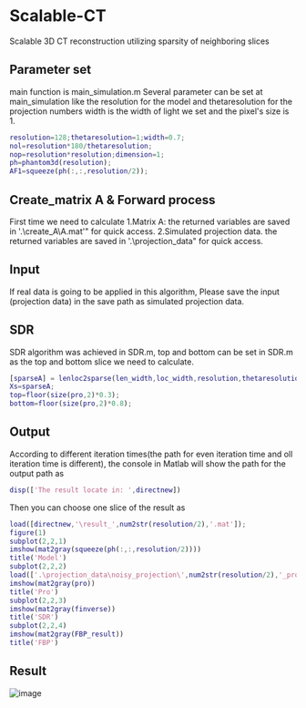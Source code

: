 # Scalable-CT
Scalable 3D CT reconstruction utilizing sparsity of neighboring slices 

## Parameter set
main function is main_simulation.m
Several parameter can be set at main_simulation like the resolution for the model and thetaresolution for the projection numbers
width is the width of light we set and the pixel's size is 1.

```Matlab
resolution=128;thetaresolution=1;width=0.7;
nol=resolution*180/thetaresolution;
nop=resolution*resolution;dimension=1;
ph=phantom3d(resolution);
AF1=squeeze(ph(:,:,resolution/2));
```

## Create_matrix A & Forward process
First time we need to calculate 
1.Matrix A: the returned variables are saved in '.\create_A\A.mat'" for quick access.
2.Simulated projection data. the returned variables are saved in '.\projection_data" for quick access.
  
  
## Input
If real data is going to be applied in this algorithm, Please save the input (projection data) in the save path as simulated projection data.

## SDR
SDR algorithm was achieved in SDR.m, top and bottom can be set in SDR.m as the top and bottom slice we need to calculate.

```Matlab
[sparseA] = lenloc2sparse(len_width,loc_width,resolution,thetaresolution,1);
Xs=sparseA;
top=floor(size(pro,2)*0.3);
bottom=floor(size(pro,2)*0.8);
```

## Output
According to different iteration times(the path for even iteration time and oll iteration time is different), the console in Matlab will show the path for the output path as 
```Matlab
disp(['The result locate in: ',directnew])
```
Then you can choose one slice of the result as

```Matlab
load([directnew,'\result_',num2str(resolution/2),'.mat']);
figure(1)
subplot(2,2,1)
imshow(mat2gray(squeeze(ph(:,:,resolution/2))))
title('Model')
subplot(2,2,2)
load(['.\projection_data\noisy_projection\',num2str(resolution/2),'_pro.mat']);
imshow(mat2gray(pro))
title('Pro')
subplot(2,2,3)
imshow(mat2gray(finverse))
title('SDR')
subplot(2,2,4)
imshow(mat2gray(FBP_result))
title('FBP')
```

## Result
![image](https://github.com/xylimeng/Scalable-CT/blob/master/Result.png)


